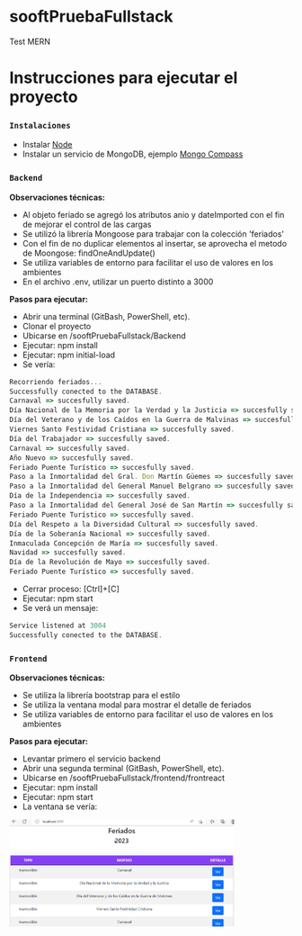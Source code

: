 # sooftPruebaFullstack
Test MERN

# Instrucciones para ejecutar el proyecto

### `Instalaciones`
- Instalar [Node](https://nodejs.org/es/)
- Instalar un servicio de MongoDB, ejemplo [Mongo Compass](https://www.mongodb.com/products/compass)

### `Backend`
**Observaciones técnicas:**
- Al objeto feriado se agregó los atributos anio y dateImported con el fin de mejorar el control de las cargas
- Se utilizó la librería Mongoose para trabajar con la colección 'feriados'
- Con el fin de no duplicar elementos al insertar, se aprovecha el metodo de Moongose: findOneAndUpdate()
- Se utiliza variables de entorno para facilitar el uso de valores en los ambientes
- En el archivo .env, utilizar un puerto distinto a 3000

**Pasos para ejecutar:**
- Abrir una terminal (GitBash, PowerShell, etc).
- Clonar el proyecto
- Ubicarse en /sooftPruebaFullstack/Backend
- Ejecutar: npm install
- Ejecutar: npm initial-load
- Se vería:
```js
Recorriendo feriados...
Successfully conected to the DATABASE.
Carnaval => succesfully saved.
Día Nacional de la Memoria por la Verdad y la Justicia => succesfully saved.
Día del Veterano y de los Caídos en la Guerra de Malvinas => succesfully saved.
Viernes Santo Festividad Cristiana => succesfully saved.
Día del Trabajador => succesfully saved.
Carnaval => succesfully saved.
Año Nuevo => succesfully saved.
Feriado Puente Turístico => succesfully saved.
Paso a la Inmortalidad del Gral. Don Martín Güemes => succesfully saved.
Paso a la Inmortalidad del General Manuel Belgrano => succesfully saved.
Día de la Independencia => succesfully saved.
Paso a la Inmortalidad del General José de San Martín => succesfully saved.
Feriado Puente Turístico => succesfully saved.
Día del Respeto a la Diversidad Cultural => succesfully saved.
Día de la Soberanía Nacional => succesfully saved.
Inmaculada Concepción de María => succesfully saved.
Navidad => succesfully saved.
Día de la Revolución de Mayo => succesfully saved.
Feriado Puente Turístico => succesfully saved.
```
- Cerrar proceso: [Ctrl]+[C]
- Ejecutar: npm start
- Se verá un mensaje:
```js
Service listened at 3004
Successfully conected to the DATABASE.
```

### `Frontend`
**Observaciones técnicas:**
- Se utiliza la librería bootstrap para el estilo
- Se utiliza la ventana modal para mostrar el detalle de feriados 
- Se utiliza variables de entorno para facilitar el uso de valores en los ambientes

**Pasos para ejecutar:**
- Levantar primero el servicio backend
- Abrir una segunda terminal (GitBash, PowerShell, etc).
- Ubicarse en /sooftPruebaFullstack/frontend/frontreact
- Ejecutar: npm install
- Ejecutar: npm start
- La ventana se vería:
<img src="https://github.com/arriolaalcidesva/sooftPruebaFullstack/blob/main/frontend/frontreact/public/Listado_feriados.png" width="400px" align="left" />

